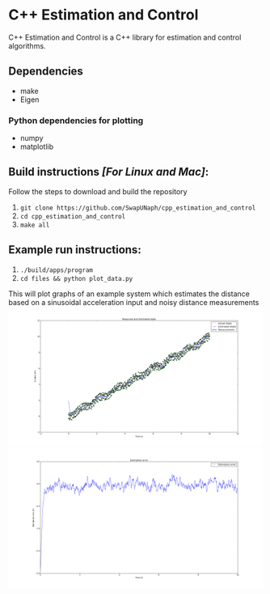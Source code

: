 # C++ Estimation and Control
C++ Estimation and Control is a C++ library for estimation and control algorithms.

## Dependencies
* make
* Eigen
### Python dependencies for plotting
* numpy
* matplotlib

## Build instructions _[For Linux and Mac]_:
Follow the steps to download and build the repository
1. `git clone https://github.com/SwapUNaph/cpp_estimation_and_control`
2. `cd cpp_estimation_and_control` 
3. `make all`

## Example run instructions:
1. `./build/apps/program`
2. `cd files && python plot_data.py`

This will plot graphs of an example system which estimates the distance based on a sinusoidal acceleration input and noisy distance measurements
![alt text](https://github.com/SwapUNaph/cpp_estimation_and_control/blob/master/files/kalman_filter_plot.png)
![alt_text](https://github.com/SwapUNaph/cpp_estimation_and_control/blob/master/files/estimation_error.png)

